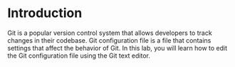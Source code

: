 # Introduction

Git is a popular version control system that allows developers to track changes in their codebase. Git configuration file is a file that contains settings that affect the behavior of Git. In this lab, you will learn how to edit the Git configuration file using the Git text editor.
